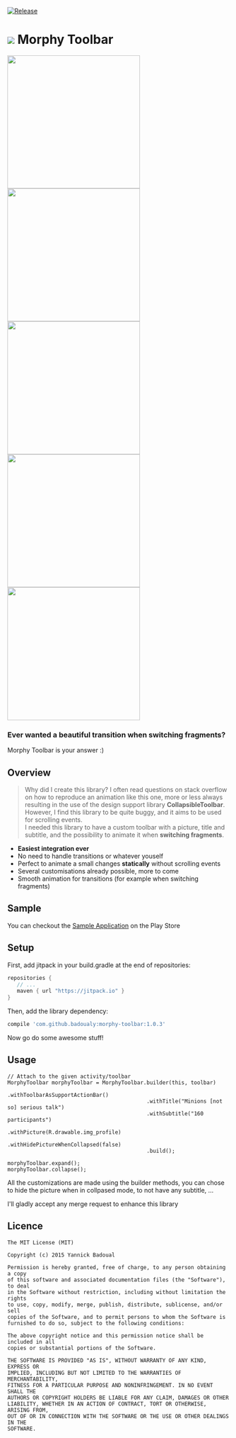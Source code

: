 [![Release](https://jitpack.io/v/badoualy/morphy-toolbar.svg)](https://jitpack.io/#badoualy/morphy-toolbar)

# ![](https://github.com/badoualy/morphy-toolbar/blob/master/sample/src/main/res/mipmap-mdpi/ic_launcher.png) Morphy Toolbar

<img src="https://github.com/badoualy/morphy-toolbar/blob/master/ART/gif1.gif" width="300">
<img src="https://github.com/badoualy/morphy-toolbar/blob/master/ART/gif2.gif" width="300">
<img src="https://github.com/badoualy/morphy-toolbar/blob/master/ART/gif4.gif" width="300">
<img src="https://github.com/badoualy/morphy-toolbar/blob/master/ART/gif3.gif" width="300">
<img src="https://github.com/badoualy/morphy-toolbar/blob/master/ART/gif5.gif" width="300">

### Ever wanted a beautiful transition when switching fragments? 
Morphy Toolbar is your answer :)

## Overview

> Why did I create this library? I often read questions on stack overflow on how to reproduce an animation like this one, more or less always resulting in the use of the design support library **CollapsibleToolbar**. However, I find this library to be quite buggy, and it aims to be used for scrolling events.<br/>
> I needed this library to have a custom toolbar with a picture, title and subtitle, and the possibility to animate it when **switching fragments**.

- **Easiest integration ever**
- No need to handle transitions or whatever youself
- Perfect to animate a small changes **statically** without scrolling events
- Several customisations already possible, more to come
- Smooth animation for transitions (for example when switching fragments)

Sample
----------------

You can checkout the [Sample Application](https://play.google.com/store/apps/details?id=com.github.badoualy.morphytoolbar.sample) on the Play Store

Setup
----------------

First, add jitpack in your build.gradle at the end of repositories:
 ```gradle
repositories {
    // ...       
    maven { url "https://jitpack.io" }
}
```

Then, add the library dependency:
```gradle
compile 'com.github.badoualy:morphy-toolbar:1.0.3'
```

Now go do some awesome stuff!

Usage
----------------
```
// Attach to the given activity/toolbar
MorphyToolbar morphyToolbar = MorphyToolbar.builder(this, toolbar)
											.withToolbarAsSupportActionBar()
   	                                		.withTitle("Minions [not so] serious talk")
                                     		.withSubtitle("160 participants")
                                     		.withPicture(R.drawable.img_profile)
                                     		.withHidePictureWhenCollapsed(false)
                                     		.build();
                                            
morphyToolbar.expand();
morphyToolbar.collapse();
```

All the customizations are made using the builder methods, you can chose to hide the picture when in collpased mode, to not have any subtitle, ...

I'll gladly accept any merge request to enhance this library

Licence
----------------
```
The MIT License (MIT)

Copyright (c) 2015 Yannick Badoual

Permission is hereby granted, free of charge, to any person obtaining a copy
of this software and associated documentation files (the "Software"), to deal
in the Software without restriction, including without limitation the rights
to use, copy, modify, merge, publish, distribute, sublicense, and/or sell
copies of the Software, and to permit persons to whom the Software is
furnished to do so, subject to the following conditions:

The above copyright notice and this permission notice shall be included in all
copies or substantial portions of the Software.

THE SOFTWARE IS PROVIDED "AS IS", WITHOUT WARRANTY OF ANY KIND, EXPRESS OR
IMPLIED, INCLUDING BUT NOT LIMITED TO THE WARRANTIES OF MERCHANTABILITY,
FITNESS FOR A PARTICULAR PURPOSE AND NONINFRINGEMENT. IN NO EVENT SHALL THE
AUTHORS OR COPYRIGHT HOLDERS BE LIABLE FOR ANY CLAIM, DAMAGES OR OTHER
LIABILITY, WHETHER IN AN ACTION OF CONTRACT, TORT OR OTHERWISE, ARISING FROM,
OUT OF OR IN CONNECTION WITH THE SOFTWARE OR THE USE OR OTHER DEALINGS IN THE
SOFTWARE.
```
